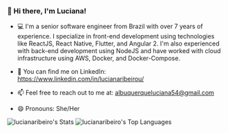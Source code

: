 


### 👋 Hi there, I'm Luciana!

- 💻 I'm a senior software engineer from Brazil with over 7 years of experience. I specialize in front-end development using technologies like ReactJS, React Native, Flutter, and Angular 2. I'm also experienced with back-end development using NodeJS and have worked with cloud infrastructure using AWS, Docker, and Docker-Compose.

- 🤝 You can find me on LinkedIn: https://www.linkedin.com/in/lucianaribeirou/

- 📫  Feel free to reach out to me at: albuquerqueluciana54@gmail.com

- 😄 Pronouns: She/Her

![lucianaribeiro's Stats](https://github-readme-stats.vercel.app/api?username=lucianaribeiro&theme=gotham&show_icons=true&hide_border=true&count_private=true)
![lucianaribeiro's Top Languages](https://github-readme-stats.vercel.app/api/top-langs/?username=lucianaribeiro&theme=gotham&show_icons=true&hide_border=true&layout=compact)

<!--
### Hi there, my name is Luciana 👋

- 🔭 I am a Software Engineer from Brazil. I'm currently working with ReactJS, React Native and NodeJS. I also used to work with Angular2+.

- ⚡ I am a Researcher in UX & UI areas and I'm completely in love with it. 

- 📫 To reach me easily send me an email: albuquerqueluciana54@gmail.com
     
     Add me on Linkedin [here](https://www.linkedin.com/in/lucianaribeirou/)

     And you can always send me a friend request here.

- 😄 Pronouns: She/Her

![Luciana's GitHub stats](https://github-readme-stats.vercel.app/api?username=lucianaribeiro&show_icons=true&theme=dark)

-----------

**lucianaribeiro/lucianaribeiro** is a ✨ _special_ ✨ repository because its `README.md` (this file) appears on your GitHub profile.

Here are some ideas to get you started:

- 🔭 I’m currently working on ...
- 🌱 I’m currently learning ...
- 👯 I’m looking to collaborate on ...
- 🤔 I’m looking for help with ...
- 💬 Ask me about ...
- 📫 How to reach me: ...
- 😄 Pronouns: ...
- ⚡ Fun fact: ...

-->
